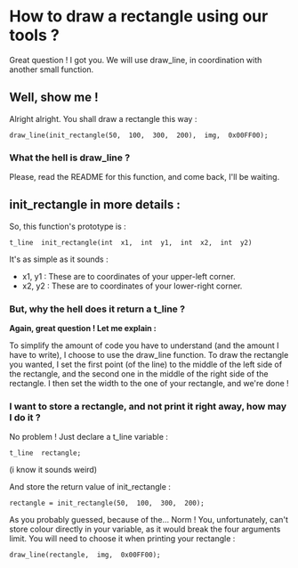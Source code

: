 # How to draw a rectangle using our tools ?
Great question ! I got you. We will use draw_line, in coordination with another small function.
## Well, show me !
Alright alright.
You shall draw a rectangle this way :

    draw_line(init_rectangle(50,  100,  300,  200),  img,  0x00FF00);
### What the hell is draw_line ?
Please, read the README for this function, and come back, I'll be waiting.

## init_rectangle in more details :

So, this function's prototype is :

    t_line  init_rectangle(int  x1,  int  y1,  int  x2,  int  y2)
It's as simple as it sounds :

 - x1, y1	: These are to coordinates of your upper-left corner.
 - x2, y2	: These are to coordinates of your lower-right corner.
 
 ### But, why the hell does it return a t_line ?
 
**Again, great question ! Let me explain :** 

To simplify the amount of code you have to understand (and the amount I have to write), I choose to use the draw_line function. To draw the rectangle you wanted, I set the first point (of the line) to the middle of the left side of the rectangle, and the second one in the middle of the right side of the rectangle. I then set the width to the one of your rectangle, and we're done !
### I want to store a rectangle,  and not print it right away, how may I do it ?

No problem ! Just declare a t_line variable :

	t_line	rectangle;

(i know it sounds weird)

And store the return value of init_rectangle :

	rectangle = init_rectangle(50,  100,  300,  200);

As you probably guessed, because of the... Norm ! You, unfortunately, can't store colour directly in your variable, as it would break the four arguments limit. You will need to choose it when printing your rectangle :

	draw_line(rectangle,  img,  0x00FF00);
